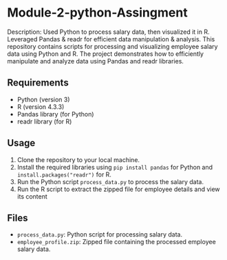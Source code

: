 # Module-2-python-Assingment
Description: Used Python to process salary data, then visualized it in R. Leveraged Pandas &amp; readr for efficient data manipulation &amp; analysis.
This repository contains scripts for processing and visualizing employee salary data using Python and R. The project demonstrates how to efficiently manipulate and analyze data using Pandas and readr libraries.

## Requirements
- Python (version 3)
- R (version 4.3.3)
- Pandas library (for Python)
- readr library (for R)

## Usage
1. Clone the repository to your local machine.
2. Install the required libraries using `pip install pandas` for Python and `install.packages("readr")` for R.
3. Run the Python script `process_data.py` to process the salary data.
4. Run the R script to extract the zipped file for employee details and view its content

## Files
- `process_data.py`: Python script for processing salary data.
- `employee_profile.zip`: Zipped file containing the processed employee salary data.
